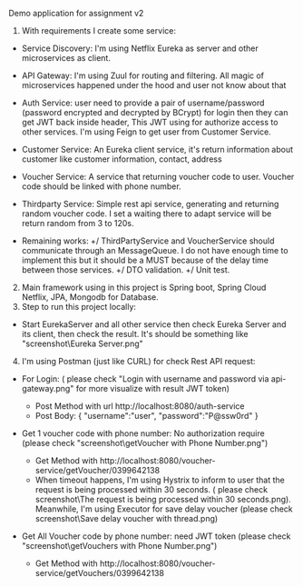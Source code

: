 Demo application for assignment v2

1. With  requirements I create some service:
- Service Discovery: I'm using Netflix Eureka as server and other microservices as client.
- API Gateway: I'm using Zuul for routing and filtering. All magic of microservices happened under the hood and user not
  know about that
- Auth Service: user need to provide a pair of username/password (password encrypted and decrypted by BCrypt) for login 
  then they can get JWT back inside header, This JWT using for authorize access to other services. I'm using Feign to get 
  user from Customer Service.
- Customer Service: An Eureka client service, it's return information about customer like customer information, contact, address
- Voucher Service: A service that returning voucher code to user. Voucher code should be linked with phone number.
- Thirdparty Service: Simple rest api service, generating and returning random voucher code. I set a waiting there to 
  adapt service will be return random from 3 to 120s.

- Remaining works:
  +/ ThirdPartyService and VoucherService should communicate through an MessageQueue. I do not have enough
  time to implement this but it should be a MUST because of the delay time between those services.
  +/ DTO validation.
  +/ Unit test.
2. Main framework using in this project is Spring boot, Spring Cloud Netflix, JPA, Mongodb for Database.
3. Step to run this project locally:
- Start EurekaServer and all other service then check Eureka Server and its client, then check the result. It's should be 
  something like "screenshot\Eureka Server.png"
4. I'm using Postman (just like CURL) for check Rest API request:
- For Login: ( please check "Login with username and password via api-gateway.png" for more visualize with result JWT token)
   + Post Method with url http://localhost:8080/auth-service
   + Post Body:
     {
       "username":"user",
       "password":"P@ssw0rd"
     }
- Get 1 voucher code with phone number: No authorization require (please check "screenshot\getVoucher with Phone Number.png")
   + Get Method with http://localhost:8080/voucher-service/getVoucher/0399642138
   + When timeout happens, I'm using Hystrix to inform to user that the request is being processed within 30 seconds. ( please 
     check screenshot\The request is being processed within 30 seconds.png). Meanwhile, I'm using Executor for save delay voucher 
     (please check screenshot\Save delay voucher with thread.png)
     
- Get All Voucher code by phone number: need JWT token (please check "screenshot\getVouchers with Phone Number.png")
   + Get Method with http://localhost:8080/voucher-service/getVouchers/0399642138
